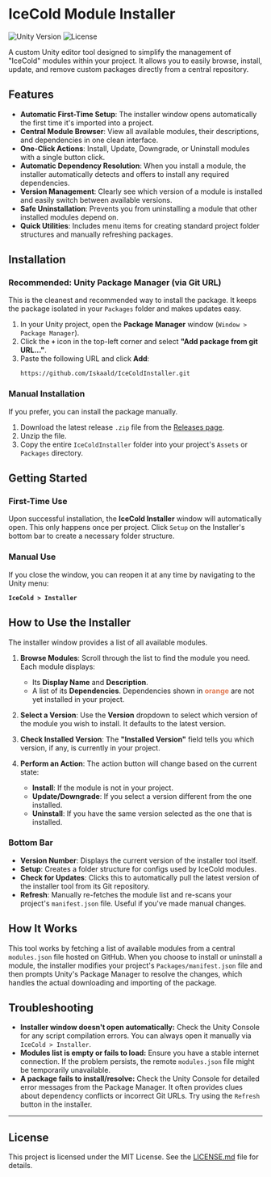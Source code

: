 # IceCold Module Installer

![Unity Version](https://img.shields.io/badge/Unity-2021.3%2B-blue)
![License](https://img.shields.io/badge/License-MIT-green)

A custom Unity editor tool designed to simplify the management of "IceCold" modules within your project. It allows you to easily browse, install, update, and remove custom packages directly from a central repository.

## Features

-   **Automatic First-Time Setup**: The installer window opens automatically the first time it's imported into a project.
-   **Central Module Browser**: View all available modules, their descriptions, and dependencies in one clean interface.
-   **One-Click Actions**: Install, Update, Downgrade, or Uninstall modules with a single button click.
-   **Automatic Dependency Resolution**: When you install a module, the installer automatically detects and offers to install any required dependencies.
-   **Version Management**: Clearly see which version of a module is installed and easily switch between available versions.
-   **Safe Uninstallation**: Prevents you from uninstalling a module that other installed modules depend on.
-   **Quick Utilities**: Includes menu items for creating standard project folder structures and manually refreshing packages.

## Installation

### Recommended: Unity Package Manager (via Git URL)

This is the cleanest and recommended way to install the package. It keeps the package isolated in your `Packages` folder and makes updates easy.

1.  In your Unity project, open the **Package Manager** window (`Window > Package Manager`).
2.  Click the **`+`** icon in the top-left corner and select **"Add package from git URL..."**.
3.  Paste the following URL and click **Add**:
    ```
    https://github.com/Iskaald/IceColdInstaller.git
    ```
### Manual Installation

If you prefer, you can install the package manually.

1.  Download the latest release `.zip` file from the [Releases page](https://github.com/Iskaald/IceColdInstaller/releases).
2.  Unzip the file.
3.  Copy the entire `IceColdInstaller` folder into your project's `Assets` or `Packages` directory.

## Getting Started

### First-Time Use

Upon successful installation, the **IceCold Installer** window will automatically open. This only happens once per project.
Click `Setup` on the Installer's bottom bar to create a necessary folder structure.

### Manual Use

If you close the window, you can reopen it at any time by navigating to the Unity menu:

**`IceCold > Installer`**

 <!-- It's highly recommended to add a screenshot of your menu item here -->

## How to Use the Installer

The installer window provides a list of all available modules.

 <!-- Add a screenshot of the main window -->

1.  **Browse Modules**: Scroll through the list to find the module you need. Each module displays:
    -   Its **Display Name** and **Description**.
    -   A list of its **Dependencies**. Dependencies shown in <span style="color:#E07B53">**orange**</span> are not yet installed in your project.

2.  **Select a Version**: Use the **Version** dropdown to select which version of the module you wish to install. It defaults to the latest version.

3.  **Check Installed Version**: The **"Installed Version"** field tells you which version, if any, is currently in your project.

4.  **Perform an Action**: The action button will change based on the current state:
    -   **Install**: If the module is not in your project.
    -   **Update/Downgrade**: If you select a version different from the one installed.
    -   **Uninstall**: If you have the same version selected as the one that is installed.

### Bottom Bar

-   **Version Number**: Displays the current version of the installer tool itself.
-   **Setup**: Creates a folder structure for configs used by IceCold modules.
-   **Check for Updates**: Clicks this to automatically pull the latest version of the installer tool from its Git repository.
-   **Refresh**: Manually re-fetches the module list and re-scans your project's `manifest.json` file. Useful if you've made manual changes.

## How It Works

This tool works by fetching a list of available modules from a central `modules.json` file hosted on GitHub. When you choose to install or uninstall a module, the installer modifies your project's `Packages/manifest.json` file and then prompts Unity's Package Manager to resolve the changes, which handles the actual downloading and importing of the package.

## Troubleshooting

-   **Installer window doesn't open automatically:** Check the Unity Console for any script compilation errors. You can always open it manually via `IceCold > Installer`.
-   **Modules list is empty or fails to load:** Ensure you have a stable internet connection. If the problem persists, the remote `modules.json` file might be temporarily unavailable.
-   **A package fails to install/resolve:** Check the Unity Console for detailed error messages from the Package Manager. It often provides clues about dependency conflicts or incorrect Git URLs. Try using the `Refresh` button in the installer.

---

## License

This project is licensed under the MIT License. See the [LICENSE.md](LICENSE.md) file for details.
